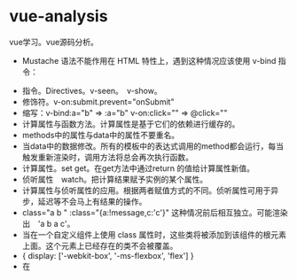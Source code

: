 # vue-analysis
vue学习。vue源码分析。


* Mustache 语法不能作用在 HTML 特性上，遇到这种情况应该使用 v-bind 指令：<p v-bind:id="dynamicId"></p>
* 指令。Directives。v-seen。　v-show。
* 修饰符。v-on:submit.prevent="onSubmit"
* 缩写：v-bind:a="b"  =>  :a="b"   v-on:click=""  =>  @click=""
* 计算属性与函数方法。计算属性是基于它们的依赖进行缓存的。
* methods中的属性与data中的属性不要重名。
* 当data中的数据修改。所有的模板中的表达式调用的method都会运行，每当触发重新渲染时，调用方法将总会再次执行函数。
* 计算属性。set get。在get方法中通过return 的值给计算属性新值。
* 侦听属性　watch。把计算结果赋予实例的某个属性。
* 计算属性与侦听属性的应用。根据两者赋值方式的不同。侦听属性可用于异步，延迟等不会马上有结果的操作。
*  class="a b " :class="{a:!message,c:'c'}" 这种情况前后相互独立。可能渲染出　'a b a c'。
*  当在一个自定义组件上使用 class 属性时，这些类将被添加到该组件的根元素上面。这个元素上已经存在的类不会被覆盖。
*  { display: ['-webkit-box', '-ms-flexbox', 'flex'] }
*  在 <template> 元素上使用 v-if 条件渲染分组
*  用 key 管理可复用的元素。
*  有 v-show 的元素始终会被渲染并保留在 DOM 中。v-show 只是简单地切换元素的 CSS 属性 display。
*  v-if 是“真正”的条件渲染，因为它会确保在切换过程中条件块内的事件监听器和子组件适当地被销毁和重建。v-if 也是惰性的：如果在初始渲染时条件为假，则什么也不做——直到条件第一次变为真时，才会开始渲染条件块。
*  v-for与v-if。v-for的优先级比较高。可以在循环的时候进行一些过滤，很方便。
*  渲染列表。<div v-for="item in items" :key="item.id">。也尽可能要给一个key。
*  对于已经创建的实例，Vue 不能动态添加根级别的响应式属性。
*  数组的变异方法。数组替换。数组长度修改。
*  v-for可以用在自定义组件上。
* 注意这个is。todo-item是组件名字。因为ul下面li才比较合法。这样可以避免一些html解析上的错误。
```
<ul>
    <li
      is="todo-item"
      v-for="(todo, index) in todos"
      v-bind:key="todo.id"
      v-bind:title="todo.title"
      v-on:remove="todos.splice(index, 1)"
    ></li>
  </ul>
```
* 事件修饰符.stop .prevent .capture .self .once。使用修饰符时，顺序很重要；相应的代码会以同样的顺序产生。
* 按键修饰符。.enter .tab .delete (捕获“删除”和“退格”键) .esc .space .up .down .left .right<input v-on:keyup.13="submit"><!-- 缩写语法 --> <input @keyup.enter="submit">
* Vue.config.keyCodes.f1 = 112。全局配置。
* v-model 会忽略所有表单元素的 value、checked、selected 特性的初始值。因为它会选择 Vue 实例数据来作为具体的值。你应该通过 JavaScript 在组件的 data 选项中声明初始值。
* input输入的修饰符<input v-model.lazy="msg" >。.lazy（input转为change）.number　NaN的话原值。.trim

#### 组件
* 所有的 Vue 组件同时也都是 Vue 的实例，所以可接受相同的选项对象 (除了一些根级特有的选项) 并提供相同的生命周期钩子。
* 确保在初始化根实例之前注册组件。.Vue.component('my-component', {
  // 选项
})
* 局部注册 components: {// <my-component> 将只在父组件模板中可用 'my-component': Child }
* 因为 Vue 只有在浏览器解析、规范化模板之后才能获取其内容。比如table,selet里面的内容都有限制。需要用　is="my-component"。（<script type="text/x-template">；JavaScript 内联模板字符串；.vue 组件没有这些限制
* data为何需要是一个函数？
* 父子组件的关系可以总结为 prop 向下传递，事件向上传递。父组件通过 prop 给子组件下发数据，子组件通过事件给父组件发送消息。
* 组件实例的作用域是孤立的。
* HTML 特性是不区分大小写的。所以，当使用的不是字符串模板时，camelCase (驼峰式命名) 的 prop 需要转换为相对应的 kebab-case (短横线分隔式命名)。
* 传递数值。<!-- 传递真正的数值 --> <comp v-bind:some-prop="1"></comp>）
* 组件内部使用props：使用props中的值得初始化data。computed变量。
* 非 Prop 特性。会直接添加到子组件的根节点上。
* 替换/合并现有的特性。正常的会覆盖。class和style会合并。
* 自定义事件。https://cn.vuejs.org/v2/guide/components.html#自定义事件
    * .sync <comp :foo="bar" @update:foo="val => bar = val"></comp>
    * <input v-bind:value="something" v-on:input="something = $event.target.value">
    * 自定义表单组件。
    * 非父子组件的通信。var bus = new Vue() // 触发组件 A 中的事件 bus.$emit('id-selected', 1) // 在组件 B 创建的钩子中监听事件 bus.$on('id-selected', function (id) {// ... })
* 使用插槽分发内容
* 为了让组件可以组合，我们需要一种方式来混合父组件的内容与子组件自己的模板。这个过程被称为内容分发。
    * <slot> 只有在没有要分发的内容时才会显示。 </slot>
    * 具名插槽。<p slot="header"></p>     <slot name="header"></slot>
    * 作用域插槽。在子组件中，只需将数据传递到插槽，就像你将 prop 传递给组件一样。
    * <div class="child"> <slot text="hello from child"></slot> </div>
* 动态组件 <component v-bind:is="currentView"> <!-- 组件在 vm.currentview 变化时改变！ --> </component>
    * <keep-alive></keep-alive>
* Vue 组件的 API 来自三部分——prop、事件和插槽：
    * Prop 允许外部环境传递数据给组件；
    * 事件允许从组件内触发外部环境的副作用；
    * 插槽允许外部环境将额外的内容组合在组件中。
* 子组件引用。parent.$refs.profile　<user-profile ref="profile"></user-profile>
* 异步组件。与webpack配合。https://cn.vuejs.org/v2/guide/components.html#异步组件。const b1 = () => import ('@/components/b1')
* 组件命名约定
* 递归组件。组件在它的模板内可以递归地调用自己。
* 组件间的循环引用。与webpack配合时的模块机制处理。
* X-Template
* 对低开销的静态组件使用 v-once
* vue-loader css scope的作用范围。限制到本组件内。对于子组件不起作用。以及一些引用的外部组件也没有效果。因为它的编译不会深入组件内部。一定要修改子组件。可以考虑写两个<style>标签。一个带scope一个不带。
* vuex与v-model的配合。https://vuex.vuejs.org/zh-cn/forms.html


#### 其他内容
* mixin 比如created这种钩子函数会被合并成数组，在组件中的created之前调用。
* methods, components 和directives，将被混合为同一个对象。两个对象键名冲突时，取组件对象的键值对。
* 全局mixin。Vue.mixin();

* render函数
* this.$root.$data
* vmA.$data == vmB.$data;


#### 一些针对性的问题的考虑。

1.与传统后续如何结合。
2.vuex多页应用中使用。
3.与vue的比较。通信方面。




#### 源码
* 执行setter时再次调用渲染函数会再次读取数据，执行get,会再次收集依赖吗?   会，但是重复的dep不会添加到watcher中。
* 对于多个vue实例依赖同一个对象的情况。 一个observer。dep中会放多个watcher。
* 嵌套时的情况。 一个dep,多个watcher?
* 生命周期
* dep watcher observer三者的关系。
* 数组的处理。
* vmcount。